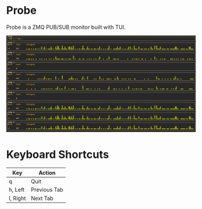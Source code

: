 # Probe

Probe is a ZMQ PUB/SUB monitor built with TUI.


![screenshot](assets/screen1.png)

# Keyboard Shortcuts

| Key | Action |
| ----| -----  |
|  q  | Quit   |
|  h, Left  | Previous Tab   |
|  l, Right  | Next Tab   |
